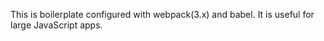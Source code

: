 This is boilerplate configured with webpack(3.x) and babel. It is useful for large JavaScript apps.
